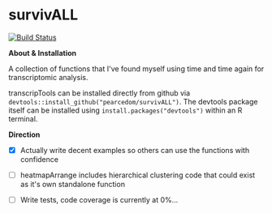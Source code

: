 survivALL
================

[![Build Status](https://travis-ci.org/pearcedom/transcripTools.svg?branch=master)](https://travis-ci.org/pearcedom/transcripTools)

**About & Installation**

A collection of functions that I've found myself using time and time again for transcriptomic analysis.

transcripTools can be installed directly from github via `devtools::install_github("pearcedom/survivALL")`. The devtools package itself can be installed using `install.packages("devtools")` within an R terminal.

**Direction**

- [x] Actually write decent examples so others can use the functions with confidence
- [ ] heatmapArrange includes hierarchical clustering code that could exist as it's own standalone function
- [ ] Write tests, code coverage is currently at 0%...


